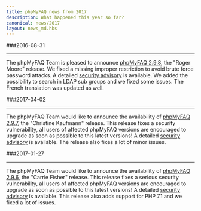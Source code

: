 ```yaml
---
title: phpMyFAQ news from 2017
description: What happened this year so far?
canonical: news/2017
layout: news_md.hbs
---
```


###2016-08-31
* * *
The phpMyFAQ Team is pleased to announce [phpMyFAQ 2.9.8](/download), the "Roger Moore" release. We fixed a missing 
improper restriction to avoid brute force password attacks. A detailed [security advisory](/security/advisory-2017-07-12)
is available. We added the possibility to search in LDAP sub groups and we fixed some issues. The French translation was
updated as well.

###2017-04-02
* * *
The phpMyFAQ Team would like to announce the availability of [phpMyFAQ 2.9.7](/download), the "Christine Kaufmann"
release. This release fixes a security vulnerability, all users of affected phpMyFAQ versions are encouraged to upgrade
as soon as possible to this latest versions! A detailed [security advisory](/security/advisory-2017-04-02) is available.
The release also fixes a lot of minor issues.

###2017-01-27
* * *
The phpMyFAQ Team would like to announce the availability of [phpMyFAQ 2.9.6](/download), the "Carrie Fisher" release.
This release fixes a serious security vulnerability, all users of affected phpMyFAQ versions are encouraged to upgrade
as soon as possible to this latest versions! A detailed [security advisory](/security/advisory-2017-01-27) is available.
This release also adds support for PHP 7.1 and we fixed a lot of issues.
